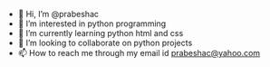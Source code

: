 - 👋 Hi, I’m @prabeshac
- 👀 I’m interested in python programming
- 🌱 I’m currently learning python html and css
- 💞️ I’m looking to collaborate on python projects
- 📫 How to reach me through my email id prabeshac@yahoo.com

<!---
prabeshac/prabeshac is a ✨ special ✨ repository because its `README.md` (this file) appears on your GitHub profile.
You can click the Preview link to take a look at your changes.
--->
